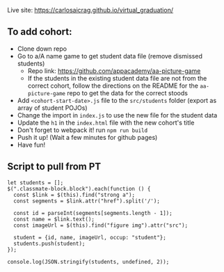 Live site: https://carlosaicrag.github.io/virtual_graduation/

## To add cohort:
- Clone down repo
- Go to a/A name game to get student data file (remove dismissed students)
    - Repo link: https://github.com/appacademy/aa-picture-game
    - If the students in the existing student data file are not from the correct cohort, follow the directions on the README for the `aa-picture-game` repo to get the data for the correct stoods
- Add `<cohort-start-date>.js` file to the `src/students` folder (export as array of student POJOs)
- Change the import in `index.js` to use the new file for the student data
- Update the `h1` in the `index.html` file with the new cohort's title
- Don't forget to webpack it! run `npm run build`
- Push it up! (Wait a few minutes for github pages)
- Have fun!

## Script to pull from PT
```JS
let students = [];
$(".classmate-block.block").each(function () {
  const $link = $(this).find("strong a");
  const segments = $link.attr("href").split('/');

  const id = parseInt(segments[segments.length - 1]);
  const name = $link.text();
  const imageUrl = $(this).find("figure img").attr("src");

  student = {id, name, imageUrl, occup: "student"};
  students.push(student);
});

console.log(JSON.stringify(students, undefined, 2));
```